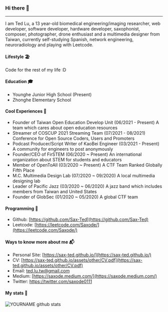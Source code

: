 ### Hi there 👋
---
I am Ted Lu, a 13 year-old biomedical engineering/imaging researcher, web developer, software developer, hardware developer, saxophonist, composer, photographer, drone enthusiast and a multimedia designer from Taiwan, currently self-studying Spanish, network engineering, neuroradiology and playing with Leetcode.

#### Lifestyle 🏖
Code for the rest of my life :D

#### Education 🎓
- Younghe Junior High School (Present)
- Zhonghe Elementary School

#### Cool Experiences 🤩
- Founder of Taiwan Open Education Develop Unit (06/2021 - Present)
  A team which cares about open education resources
- Streamer of COSCUP 2021 Streaming Team (07/2021 - 08/2021)
  Conference for Open Source Coders, Users and Promoters
- Podcast Producer/Script Writer of KaoBei Engineer (03/2021 - Present)
  A community for engineers to post anonymously
- Founder/CEO of FirSTEM (06/2020 ~ Present)
  An international organization about STEM for students and educators
- Member of OpenToAll (03/2020 ~ Present)
  A CTF Team Ranked Globally Fifth Place
- M.C. Multimedia Design Lab (07/2020 ~ 09/2020)
  A local multimedia designing lab
- Leader of Pacific Jazz (03/2020 ~ 06/2020)
  A jazz band which includes members from Taiwan and United States
- Founder of GlobSec (01/2020 ~ 05/2020)
  A global CTF team

#### Programming 👾
- Github: [https://github.com/Sax-Ted](https://github.com/Sax-Ted)
- Leetcode: [https://leetcode.com/Saxode/](https://leetcode.com/Saxode/)

#### Ways to know more about me 📬
- Personal Site: [https://sax-ted.github.io/](https://sax-ted.github.io/)
- CV: [https://sax-ted.github.io/assets/other/CV.pdf](https://sax-ted.github.io/assets/other/CV.pdf)
- Email: [ted.lu.tw@gmail.com](mailto:ted.lu.tw@gmail.com)
- Medium: [https://saxode.medium.com/](https://saxode.medium.com/)
- Twitter: https://twitter.com/saxode0111

#### My stats 💎
![YOURNAME github stats](https://github-readme-stats.vercel.app/api?username=Sax-Ted&show_icons=true&hide_border=true&theme=dark)
